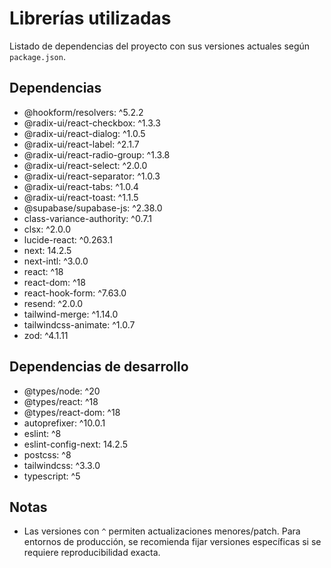 # Librerías utilizadas

Listado de dependencias del proyecto con sus versiones actuales según `package.json`.

## Dependencias
- @hookform/resolvers: ^5.2.2
- @radix-ui/react-checkbox: ^1.3.3
- @radix-ui/react-dialog: ^1.0.5
- @radix-ui/react-label: ^2.1.7
- @radix-ui/react-radio-group: ^1.3.8
- @radix-ui/react-select: ^2.0.0
- @radix-ui/react-separator: ^1.0.3
- @radix-ui/react-tabs: ^1.0.4
- @radix-ui/react-toast: ^1.1.5
- @supabase/supabase-js: ^2.38.0
- class-variance-authority: ^0.7.1
- clsx: ^2.0.0
- lucide-react: ^0.263.1
- next: 14.2.5
- next-intl: ^3.0.0
- react: ^18
- react-dom: ^18
- react-hook-form: ^7.63.0
- resend: ^2.0.0
- tailwind-merge: ^1.14.0
- tailwindcss-animate: ^1.0.7
- zod: ^4.1.11

## Dependencias de desarrollo
- @types/node: ^20
- @types/react: ^18
- @types/react-dom: ^18
- autoprefixer: ^10.0.1
- eslint: ^8
- eslint-config-next: 14.2.5
- postcss: ^8
- tailwindcss: ^3.3.0
- typescript: ^5

## Notas
- Las versiones con `^` permiten actualizaciones menores/patch. Para entornos de producción, se recomienda fijar versiones específicas si se requiere reproducibilidad exacta.